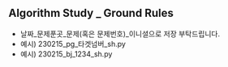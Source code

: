 ## Algorithm Study _ Ground Rules
- 날짜_문제푼곳_문제(혹은 문제번호)_이니셜으로 저장 부탁드립니다.
- 예시) 230215_pg_타겟넘버_sh.py
- 예시) 230215_bj_1234_sh.py